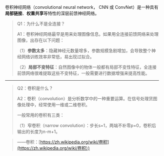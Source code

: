 卷积神经网络（convolutional neural network， CNN 或 ConvNet）是一种具有**局部链接**、**权重共享**等特性的深层前馈神经网络。

> Q1：为什么不是全连接？
>
> A1：卷积神经网络最早是用来处理图像信息。如果用全连接前馈网络来处理图像，出存在以下问题：
>
> （1）**参数太多**：隐藏神经元数量增多，参数规模急剧增加，会导致整个神经网络训练效率非常低，易出现过拟合。
>
> （2）**局部不变特征**：自然图像中的物体一般都有局部不变性特征，全连接前馈网络很难提取这些不变特征，一般需要进行数据增强来提高性能。

---

> Q2：卷积是什么？
>
> A2：卷积（convolution）是分析数学中的一种重要运算。在信号处理货图像处理中，经常使用一维或二维卷积。
>
> 一般常用的卷积有三类：
>
> （1）窄卷积（narrow convolution）：步长s=1，两端不补零p=0，卷积后输出的长度为n-m+1。

> ——卷积：[https://zh.wikipedia.org/wiki/卷积](https://zh.wikipedia.org/wiki/卷积）)



